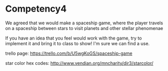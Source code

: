 # Competency4

We agreed that we would make a spaceship game, where the player travels on a spaceship between stars to visit planets and other stellar phenomenae

If you have an idea that you feel would work with the game, try to implement it and bring it to class to show! I'm sure we can find a use.

trello page: https://trello.com/b/U5wgKoGS/spaceship-game

star color hex codes: http://www.vendian.org/mncharity/dir3/starcolor/
